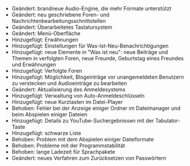 - Geändert: brandneue Audio-Engine, die mehr Formate unterstützt
- Geändert: neu geschriebene Foren- und Nachrichtenbearbeitungsschnittstellen
- Geändert: Überarbeitetes Tastatursystem
- Geändert: Menü-Oberfläche
- Hinzugefügt: Erwähnungen
- Hinzugefügt: Einstellungen für Was-Ist-Neu-Benachrichtigungen
- Hinzugefügt: neue Elemente in "Was ist neu": neue Beiträge und Themen in verfolgten Foren, neue Freunde, Geburtstag eines  Freundes und Erwähnungen 
- Hinzugefügt: Verfolgte Foren
- Hinzugefügt: Möglichkeit, Blogeinträge vor unangemeldeten Benutzern zu verstecken und Audioeinträge zu bearbeiten
- Geändert: Aktualisierung des Anmeldesystems
- Hinzugefügt: Verwaltung von Auto-Anmeldeschlüsseln
- Hinzugefügt: neue Kurztasten im Datei-Player
- Behoben: Fehler bei der Anzeige einiger Ordner im Dateimanager und beim Abspielen einiger Dateien
- Hinzugefügt: Details zu YouTube-Suchergebnissen mit der Tabulator-Taste
- Hinzugefügt: schwarze Liste
- Behoben: Problem mit dem Abspielen einiger Dateiformate
- Behoben: Probleme mit der Programmstabilität
- Behoben: lange Ladezeit für Sprachpakete
- Geändert: neues Verfahren zum Zurücksetzen von Passwörtern